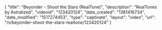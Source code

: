{
    "title": "Beyonder - Shoot the Stars (RealTone)",
    "description": "RealTones by Astralized",
    "videoid": "123420124",
    "date_created": "1381416734",
    "date_modified": "1517274453",
    "type": "captivate",
    "layout": "video",
    "url": "\/v\/beyonder-shoot-the-stars-realtone\/123420124"
}